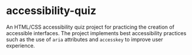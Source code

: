 # accessibility-quiz
An HTML/CSS accessibility quiz project for practicing the creation of accessible interfaces. The project implements best accessibility practices such as the use of `aria` attributes and `accesskey` to improve user experience.
